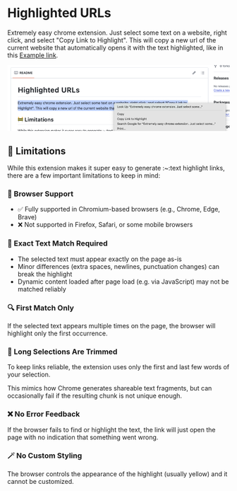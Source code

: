 # Highlighted URLs
Extremely easy chrome extension. Just select some text on a website, right click, and select "Copy Link to Highlight". This will copy a new url of the current website that automatically opens it with the text highlighted, like in this [Example link](https://github.com/MrPolymath/highlighted-urls#:~:text=Extremely%20easy%20chrome%20extension.%20Just%20select%20some%20text%20on%20a%20website%2C%20right%20click%2C%20and%20select%20%22Copy%20Link%20to%20Highlight%22.%20This%20will%20copy%20a%20new%20url%20of%20the%20current%20website%20that%20automatically%20opens%20it%20with%20the%20text%20highlighted.).

![Screenshot of extension in action](image.png)

## 🚧 Limitations
While this extension makes it super easy to generate :~:text highlight links, there are a few important limitations to keep in mind:

### 🔗 Browser Support
- ✅ Fully supported in Chromium-based browsers (e.g., Chrome, Edge, Brave)
- ❌ Not supported in Firefox, Safari, or some mobile browsers

### 🧠 Exact Text Match Required
- The selected text must appear exactly on the page as-is
- Minor differences (extra spaces, newlines, punctuation changes) can break the highlight
- Dynamic content loaded after page load (e.g. via JavaScript) may not be matched reliably

### 🔍 First Match Only
If the selected text appears multiple times on the page, the browser will highlight only the first occurrence.

### 📏 Long Selections Are Trimmed
To keep links reliable, the extension uses only the first and last few words of your selection.

This mimics how Chrome generates shareable text fragments, but can occasionally fail if the resulting chunk is not unique enough.

### ❌ No Error Feedback
If the browser fails to find or highlight the text, the link will just open the page with no indication that something went wrong.

### 🪄 No Custom Styling
The browser controls the appearance of the highlight (usually yellow) and it cannot be customized.